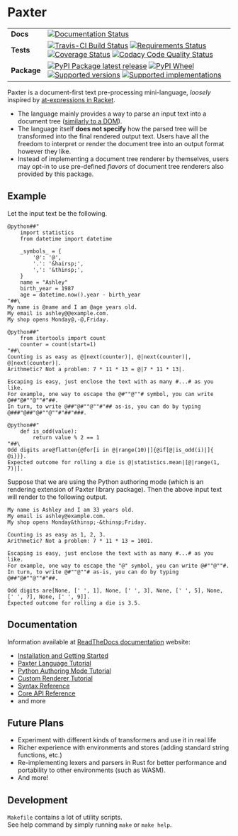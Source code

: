 # Paxter

<table>
    <tbody>
        <tr class="odd">
            <td><b>Docs</b></td>
            <td>
                <a href="https://readthedocs.org/projects/paxter"><img src="https://readthedocs.org/projects/paxter/badge/?style=flat" alt="Documentation Status" /></a>
            </td>
        </tr>
        <tr class="even">
            <td><b>Tests</b></td>
            <td>
                <div class="line-block">
                    <a href="https://travis-ci.com/abhabongse/paxter"><img src="https://api.travis-ci.com/abhabongse/paxter.svg?branch=master" alt="Travis-CI Build Status" /></a>
                    <a href="https://requires.io/github/abhabongse/paxter/requirements/?branch=master"><img src="https://requires.io/github/abhabongse/paxter/requirements.svg?branch=master" alt="Requirements Status" /></a>
                    <a href="https://codecov.io/github/abhabongse/paxter"><img src="https://codecov.io/github/abhabongse/paxter/coverage.svg?branch=master" alt="Coverage Status" /></a>
                    <a href="https://www.codacy.com/app/abhabongse/paxter"><img src="https://img.shields.io/codacy/grade/0d0c904fe452419692107d3163fe49b5.svg" alt="Codacy Code Quality Status" /></a>
                </div>
            </td>
        </tr>
        <tr class="odd">
            <td><b>Package</b></td>
            <td>
                <div class="line-block">
                    <a href="https://pypi.org/project/paxter"><img src="https://img.shields.io/pypi/v/paxter.svg" alt="PyPI Package latest release" /></a>
                    <a href="https://pypi.org/project/paxter"><img src="https://img.shields.io/pypi/wheel/paxter.svg" alt="PyPI Wheel" /></a>
                    <a href="https://pypi.org/project/paxter"><img src="https://img.shields.io/pypi/pyversions/paxter.svg" alt="Supported versions" /></a>
                    <a href="https://pypi.org/project/paxter"><img src="https://img.shields.io/pypi/implementation/paxter.svg" alt="Supported implementations" /></a>
                </div>
            </td>
        </tr>
    </tbody>
</table>

Paxter is a document-first text pre-processing mini-language, _loosely_ inspired by
[at-expressions in Racket](https://docs.racket-lang.org/scribble/reader.html).  

-   The language mainly provides a way to parse an input text into a document tree
([similarly to a DOM](https://developer.mozilla.org/en-US/docs/Web/API/Document_Object_Model/Introduction)).
-   The language itself **does not specify** how the parsed tree will be transformed
into the final rendered output text.
    Users have all the freedom to interpret or render the document tree into an output format however they like.
-   Instead of implementing a document tree renderer by themselves, users may opt-in to use pre-defined _flavors_ of document tree renderers also provided by this package. 


## Example

Let the input text be the following.

```text
@python##"
    import statistics
    from datetime import datetime

    _symbols_ = {
        '@': '@',
        '.': '&hairsp;',
        ',': '&thinsp;',
    }
    name = "Ashley"
    birth_year = 1987
    age = datetime.now().year - birth_year
"##\
My name is @name and I am @age years old.
My email is ashley@@example.com.
My shop opens Monday@,-@,Friday.

@python##"
    from itertools import count
    counter = count(start=1)
"##\
Counting is as easy as @|next(counter)|, @|next(counter)|, @|next(counter)|.
Arithmetic? Not a problem: 7 * 11 * 13 = @|7 * 11 * 13|.

Escaping is easy, just enclose the text with as many #...# as you like.
For example, one way to escape the @#""@""# symbol, you can write @##"@#""@""#"##.
In turn, to write @##"@#""@""#"## as-is, you can do by typing @###"@##"@#""@""#"##"###.

@python##"
    def is_odd(value):
        return value % 2 == 1
"##\
Odd digits are@flatten{@for[i in @|range(10)|]{@if[@|is_odd(i)|]{ @i}}}.
Expected outcome for rolling a die is @|statistics.mean|[@|range(1, 7)|].
```

Suppose that we are using the Python authoring mode (which is an rendering extension of Paxter library package).
Then the above input text will render to the following output.

```text
My name is Ashley and I am 33 years old.
My email is ashley@example.com.
My shop opens Monday&thinsp;-&thinsp;Friday.

Counting is as easy as 1, 2, 3.
Arithmetic? Not a problem: 7 * 11 * 13 = 1001.

Escaping is easy, just enclose the text with as many #...# as you like.
For example, one way to escape the "@" symbol, you can write @#""@""#.
In turn, to write @#""@""# as-is, you can do by typing @##"@#""@""#"##.

Odd digits are[None, [' ', 1], None, [' ', 3], None, [' ', 5], None, [' ', 7], None, [' ', 9]].
Expected outcome for rolling a die is 3.5.
```


## Documentation

Information available at [ReadTheDocs documentation](https://paxter.readthedocs.io/) website:
 
-   [Installation and Getting Started](https://paxter.readthedocs.io/en/latest/getting_started.html)
-   [Paxter Language Tutorial](https://paxter.readthedocs.io/en/latest/paxter_language_tutorial.html)
-   [Python Authoring Mode Tutorial](https://paxter.readthedocs.io/en/latest/python_authoring_mode_tutorial.html)
-   [Custom Renderer Tutorial](https://paxter.readthedocs.io/en/latest/custom_renderer_tutorial.html)
-   [Syntax Reference](https://paxter.readthedocs.io/en/latest/syntax.html)
-   [Core API Reference](https://paxter.readthedocs.io/en/latest/core_api.html)
-   and more


## Future Plans

-   Experiment with different kinds of transformers and use it in real life
-   Richer experience with environments and stores 
    (adding standard string functions, etc.)
-   Re-implementing lexers and parsers in Rust for better performance
    and portability to other environments (such as WASM). 
-   And more!


## Development

`Makefile` contains a lot of utility scripts.  
See help command by simply running `make` or `make help`.
